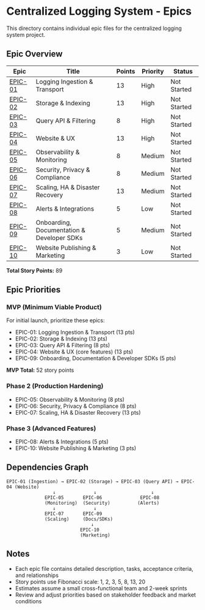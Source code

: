 # Centralized Logging System - Epics

This directory contains individual epic files for the centralized logging system project.

## Epic Overview

| Epic                  | Title                                      | Points | Priority | Status      |
| --------------------- | ------------------------------------------ | ------ | -------- | ----------- |
| [EPIC-01](epic-01.md) | Logging Ingestion & Transport              | 13     | High     | Not Started |
| [EPIC-02](epic-02.md) | Storage & Indexing                         | 13     | High     | Not Started |
| [EPIC-03](epic-03.md) | Query API & Filtering                      | 8      | High     | Not Started |
| [EPIC-04](epic-04.md) | Website & UX                               | 13     | High     | Not Started |
| [EPIC-05](epic-05.md) | Observability & Monitoring                 | 8      | Medium   | Not Started |
| [EPIC-06](epic-06.md) | Security, Privacy & Compliance             | 8      | Medium   | Not Started |
| [EPIC-07](epic-07.md) | Scaling, HA & Disaster Recovery            | 13     | Medium   | Not Started |
| [EPIC-08](epic-08.md) | Alerts & Integrations                      | 5      | Low      | Not Started |
| [EPIC-09](epic-09.md) | Onboarding, Documentation & Developer SDKs | 5      | Medium   | Not Started |
| [EPIC-10](epic-10.md) | Website Publishing & Marketing             | 3      | Low      | Not Started |

**Total Story Points:** 89

## Epic Priorities

### MVP (Minimum Viable Product)

For initial launch, prioritize these epics:

- EPIC-01: Logging Ingestion & Transport (13 pts)
- EPIC-02: Storage & Indexing (13 pts)
- EPIC-03: Query API & Filtering (8 pts)
- EPIC-04: Website & UX (core features) (13 pts)
- EPIC-09: Onboarding, Documentation & Developer SDKs (5 pts)

**MVP Total:** 52 story points

### Phase 2 (Production Hardening)

- EPIC-05: Observability & Monitoring (8 pts)
- EPIC-06: Security, Privacy & Compliance (8 pts)
- EPIC-07: Scaling, HA & Disaster Recovery (13 pts)

### Phase 3 (Advanced Features)

- EPIC-08: Alerts & Integrations (5 pts)
- EPIC-10: Website Publishing & Marketing (3 pts)

## Dependencies Graph

```
EPIC-01 (Ingestion) → EPIC-02 (Storage) → EPIC-03 (Query API) → EPIC-04 (Website)
                 ↓              ↓                    ↓
              EPIC-05       EPIC-06              EPIC-08
              (Monitoring)  (Security)          (Alerts)
                 ↓              ↓
              EPIC-07       EPIC-09
              (Scaling)     (Docs/SDKs)
                               ↓
                           EPIC-10
                           (Marketing)
```

## Notes

- Each epic file contains detailed description, tasks, acceptance criteria, and relationships
- Story points use Fibonacci scale: 1, 2, 3, 5, 8, 13, 20
- Estimates assume a small cross-functional team and 2-week sprints
- Review and adjust priorities based on stakeholder feedback and market conditions

